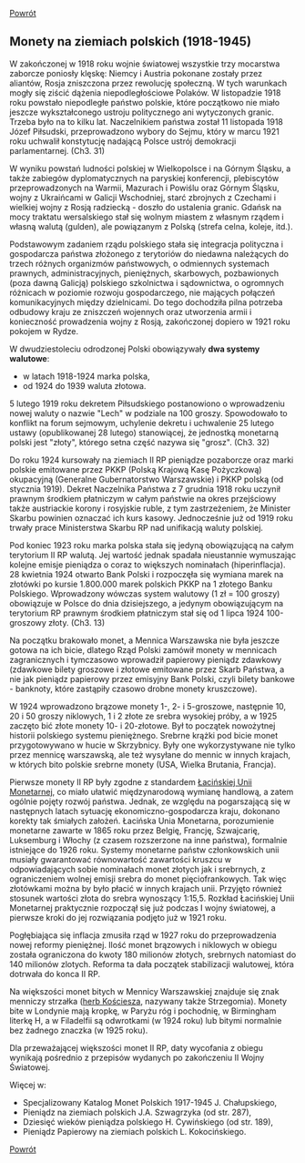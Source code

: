 [Powrót](../)


## Monety na ziemiach polskich (1918-1945)

W zakończonej w 1918 roku wojnie światowej wszystkie trzy mocarstwa zaborcze poniosły klęskę: Niemcy i Austria pokonane zostały przez aliantów, Rosja zniszczona przez rewolucję społeczną. W tych warunkach mogły się ziścić dążenia niepodległościowe Polaków. W listopadzie 1918 roku powstało niepodległe państwo polskie, które początkowo nie miało jeszcze wykształconego ustroju politycznego ani wytyczonych granic. Trzeba było na to kilku lat. Naczelnikiem państwa został 11 listopada 1918 Józef Piłsudski, przeprowadzono wybory do Sejmu, który w marcu 1921 roku uchwalił konstytucję nadającą Polsce ustrój demokracji parlamentarnej. (Ch3. 31)

W wyniku powstań ludności polskiej w Wielkopolsce i na Górnym Śląsku, a także zabiegów dyplomatycznych na paryskiej konferencji, plebiscytów przeprowadzonych na Warmii, Mazurach i Powiślu oraz Górnym Śląsku, wojny z Ukraińcami w Galicji Wschodniej, starć zbrojnych z Czechami i wielkiej wojny z Rosją radziecką - doszło do ustalenia granic. Gdańsk na mocy traktatu wersalskiego stał się wolnym miastem z własnym rządem i własną walutą (gulden), ale powiązanym z Polską (strefa celna, koleje, itd.).

Podstawowym zadaniem rządu polskiego stała się integracja polityczna i gospodarcza państwa złożonego z terytoriów do niedawna należących do trzech różnych organizmów państwowych, o odmiennych systemach prawnych, administracyjnych, pieniężnych, skarbowych, pozbawionych (poza dawną Galicją) polskiego szkolnictwa i sądownictwa, o ogromnych różnicach w poziomie rozwoju gospodarczego, nie mających połączeń komunikacyjnych między dzielnicami. Do tego dochodziła pilna potrzeba odbudowy kraju ze zniszczeń wojennych oraz utworzenia armii i konieczność prowadzenia wojny z Rosją, zakończonej dopiero w 1921 roku pokojem w Rydze.

W dwudziestoleciu odrodzonej Polski obowiązywały **dwa systemy walutowe**:
- w latach 1918-1924 marka polska,
- od 1924 do 1939 waluta złotowa.


5 lutego 1919 roku dekretem Piłsudskiego postanowiono o wprowadzeniu nowej waluty o nazwie "Lech" w podziale na 100 groszy. Spowodowało to konflikt na forum sejmowym, uchylenie dekretu i uchwalenie 25 lutego ustawy (opublikowanej 28 lutego) stanowiącej, że jednostką monetarną polski jest "złoty", którego setna część nazywa się "grosz". (Ch3. 32)

Do roku 1924 kursowały na ziemiach II RP pieniądze pozaborcze oraz marki polskie emitowane przez PKKP (Polską Krajową Kasę Pożyczkową) okupacyjną (Generalne Gubernatorstwo Warszawskie) i PKKP polską (od stycznia 1919). Dekret Naczelnika Państwa z 7 grudnia 1918 roku uczynił prawnym środkiem płatniczym w całym państwie na okres przejściowy także austriackie korony i rosyjskie ruble, z tym zastrzeżeniem, że Minister Skarbu powinien oznaczać ich kurs kasowy. Jednocześnie już od 1919 roku trwały prace Ministerstwa Skarbu RP nad unifikacją waluty polskiej.

Pod koniec 1923 roku marka polska stała się jedyną obowiązującą na całym terytorium II RP walutą. Jej wartość jednak spadała nieustannie wymuszając kolejne emisje pieniądza o coraz to większych nominałach (hiperinflacja). 28 kwietnia 1924 otwarto Bank Polski i rozpoczęła się wymiana marek na złotówki po kursie 1.800.000 marek polskich PKKP na 1 złotego Banku Polskiego. Wprowadzony wówczas system walutowy (1 zł = 100 groszy) obowiązuje w Polsce do dnia dzisiejszego, a jedynym obowiązującym na terytorium RP prawnym środkiem płatniczym stał się od 1 lipca 1924 100-groszowy złoty. (Ch3. 13)

Na początku brakowało monet, a Mennica Warszawska nie była jeszcze gotowa na ich bicie, dlatego Rząd Polski zamówił monety w mennicach zagranicznych i tymczasowo wprowadził papierowy pieniądz zdawkowy (zdawkowe bilety groszowe i złotowe emitowane przez Skarb Państwa, a nie jak pieniądz papierowy przez emisyjny Bank Polski, czyli bilety bankowe - banknoty, które zastąpiły czasowo drobne monety kruszczowe). 

W 1924 wprowadzono brązowe monety 1-, 2- i 5-groszowe, następnie 10, 20 i 50 groszy niklowych, 1 i 2 złote ze srebra wysokiej próby, a w 1925 zaczęto bić złote monety 10- i 20-złotowe. Był to początek nowożytnej historii polskiego systemu pieniężnego. Srebrne krążki pod bicie monet przygotowywano w hucie w Skrzybnicy. Były one wykorzystywane nie tylko przez mennicę warszawską, ale też wysyłane do mennic w innych krajach, w których bito polskie srebrne monety (USA, Wielka Brutania, Francja).

Pierwsze monety II RP były zgodne z standardem [Łacińskiej Unii Monetarnej](https://pl.wikipedia.org/wiki/%C5%81aci%C5%84ska_Unia_Monetarna), co miało ułatwić międzynarodową wymianę handlową, a zatem ogólnie pojęty rozwój państwa. Jednak, ze względu na pogarszającą się w następnych latach sytuację ekonomiczno-gospodarcza kraju, dokonano korekty tak śmiałych założeń. Łacińska Unia Monetarna, porozumienie monetarne zawarte w 1865 roku przez Belgię, Francję, Szwajcarię, Luksemburg i Włochy (z czasem rozszerzone na inne państwa), formalnie istniejące do 1926 roku. Systemy monetarne państw członkowskich unii musiały gwarantować równowartość zawartości kruszcu w odpowiadających sobie nominałach monet złotych jak i srebrnych, z ograniczeniem wolnej emisji srebra do monet pięciofrankowych. Tak więc złotówkami można by było płacić w innych krajach unii. Przyjęto również stosunek wartości złota do srebra wynoszący 1:15,5. Rozkład Łacińskiej Unii Monetarnej praktycznie rozpoczął się już podczas I wojny światowej, a pierwsze kroki do jej rozwiązania podjęto już w 1921 roku. 

Pogłębiająca się inflacja zmusiła rząd w 1927 roku do przeprowadzenia nowej reformy pieniężnej. Ilość monet brązowych i niklowych w obiegu została ograniczona do kwoty 180 milionów złotych, srebrnych natomiast do 140 milionów zlotych. Reforma ta dała początek stabilizacji walutowej, która dotrwała do konca II RP.

Na większości monet bitych w Mennicy Warszawskiej znajduje się znak menniczy strzałka (<a href="https://pl.wikipedia.org/wiki/Ko%C5%9Bciesza_(herb_szlachecki)">herb Kościesza</a>, nazywany także Strzegomia). Monety bite w Londynie mają kropkę, w Paryżu róg i pochodnię, w Birmingham literkę H, a w Filadelfii są odwrotkami (w 1924 roku) lub bitymi normalnie bez żadnego znaczka (w 1925 roku).

Dla przeważającej większości monet II RP, daty wycofania z obiegu wynikają pośrednio z przepisów wydanych po zakończeniu II Wojny Światowej.

Więcej w:
- Specjalizowany Katalog Monet Polskich 1917-1945 J. Chałupskiego,
- Pieniądz na ziemiach polskich J.A. Szwagrzyka (od str. 287),
- Dziesięć wieków pieniądza polskiego H. Cywińskiego (od str. 189),
- Pieniądz Papierowy na ziemiach polskich L. Kokocińskiego.


[Powrót](../)
